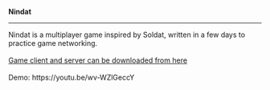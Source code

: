 <b> Nindat </b>
<hr>
Nindat is a multiplayer game inspired by Soldat, written in a few days to practice game networking.
</br></br>
<a href="https://www.mediafire.com/?nabhhf7vywy6m7g">Game client and server can be downloaded from here</a>
</br></br>
Demo: https://youtu.be/wv-WZlGeccY
